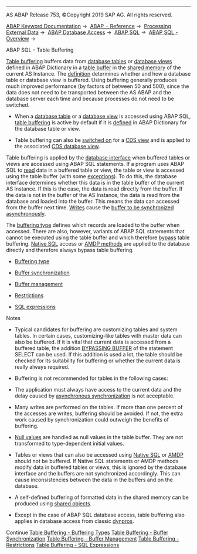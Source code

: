   

* * *

AS ABAP Release 753, ©Copyright 2019 SAP AG. All rights reserved.

[ABAP Keyword Documentation](javascript:call_link\('abenabap.htm'\)) →  [ABAP − Reference](javascript:call_link\('abenabap_reference.htm'\)) →  [Processing External Data](javascript:call_link\('abenabap_language_external_data.htm'\)) →  [ABAP Database Access](javascript:call_link\('abenabap_sql.htm'\)) →  [ABAP SQL](javascript:call_link\('abenopensql.htm'\)) →  [ABAP SQL - Overview](javascript:call_link\('abenopen_sql_oview.htm'\)) → 

ABAP SQL - Table Buffering

[Table buffering](javascript:call_link\('abensap_buffering_glosry.htm'\) "Glossary Entry") buffers data from [database tables](javascript:call_link\('abendatabase_table_glosry.htm'\) "Glossary Entry") or [database views](javascript:call_link\('abendatabase_view_glosry.htm'\) "Glossary Entry") defined in ABAP Dictionary in a [table buffer](javascript:call_link\('abentable_buffer_glosry.htm'\) "Glossary Entry") in the [shared memory](javascript:call_link\('abenshared_memory_glosry.htm'\) "Glossary Entry") of the current AS Instance. The [definition](javascript:call_link\('abenddic_database_tables_buffer.htm'\)) determines whether and how a database table or database view is buffered. Using buffering generally produces much improved performance (by factors of between 50 and 500), since the data does not need to be transported between the AS ABAP and the database server each time and because processes do not need to be switched.

-   When a [database table](javascript:call_link\('abendatabase_table_glosry.htm'\) "Glossary Entry") or a [database view](javascript:call_link\('abendatabase_view_glosry.htm'\) "Glossary Entry") is accessed using ABAP SQL, [table buffering](javascript:call_link\('abensap_buffering_glosry.htm'\) "Glossary Entry") is active by default if it is [defined](javascript:call_link\('abenddic_database_tables_buffer.htm'\)) in ABAP Dictionary for the database table or view.

-   Table buffering can also be [switched on](javascript:call_link\('abencds_sap_puffer.htm'\)) for a [CDS view](javascript:call_link\('abencds_view_glosry.htm'\) "Glossary Entry") and is applied to the associated [CDS database view](javascript:call_link\('abencds_database_view_glosry.htm'\) "Glossary Entry").

Table buffering is applied by the [database interface](javascript:call_link\('abendatabase_interface_glosry.htm'\) "Glossary Entry") when buffered tables or views are accessed using ABAP SQL statements. If a program uses ABAP SQL to [read](javascript:call_link\('abenopen_sql_reading.htm'\)) data in a buffered table or view, the table or view is accessed using the table buffer (with some [exceptions](javascript:call_link\('abenbuffer_restrictions.htm'\))). To do this, the database interface determines whether this data is in the table buffer of the current AS Instance. If this is the case, the data is read directly from the buffer. If the data is not in the buffer of the AS Instance, the data is read from the database and loaded into the buffer. This means the data can accessed from the buffer next time. [Writes](javascript:call_link\('abenopen_sql_writing.htm'\)) cause the [buffer to be synchronized asynchronously](javascript:call_link\('abenbuffer_synchro.htm'\)).

The [buffering type](javascript:call_link\('abenbuffer_kind.htm'\)) defines which records are loaded to the buffer when accessed. There are also, however, variants of ABAP SQL statements that cannot be executed using the table buffer and which therefore [bypass](javascript:call_link\('abenbuffer_restrictions.htm'\)) table buffering. [Native SQL](javascript:call_link\('abennative_sql_glosry.htm'\) "Glossary Entry") access or [AMDP methods](javascript:call_link\('abenamdp_method_glosry.htm'\) "Glossary Entry") are applied to the database directly and therefore always bypass table buffering.

-   [Buffering type](javascript:call_link\('abenbuffer_kind.htm'\))

-   [Buffer synchronization](javascript:call_link\('abenbuffer_synchro.htm'\))

-   [Buffer management](javascript:call_link\('abenbuffer_memory.htm'\))

-   [Restrictions](javascript:call_link\('abenbuffer_restrictions.htm'\))

-   [SQL expressions](javascript:call_link\('abenbuffer_expressions.htm'\))

Notes

-   Typical candidates for buffering are customizing tables and system tables. In certain cases, customizing-like tables with master data can also be buffered. If it is vital that current data is accessed from a buffered table, the addition [BYPASSING BUFFER](javascript:call_link\('abapselect_additions.htm'\)) of the statement SELECT can be used. If this addition is used a lot, the table should be checked for its suitability for buffering or whether the current data is really always required.

-   Buffering is not recommended for tables in the following cases:

-   The application must always have access to the current data and the delay caused by [asynchronous synchronization](javascript:call_link\('abenbuffer_synchro.htm'\)) is not acceptable.

-   Many writes are performed on the tables. If more than one percent of the accesses are writes, buffering should be avoided. If not, the extra work caused by synchronization could outweigh the benefits of buffering.

-   [Null values](javascript:call_link\('abennull_value_glosry.htm'\) "Glossary Entry") are handled as null values in the table buffer. They are not transformed to type-dependent initial values.

-   Tables or views that can also be accessed using [Native SQL](javascript:call_link\('abennative_sql_glosry.htm'\) "Glossary Entry") or [AMDP](javascript:call_link\('abenamdp_glosry.htm'\) "Glossary Entry") should not be buffered. If Native SQL statements or AMDP methods modify data in buffered tables or views, this is ignored by the database interface and the buffers are not synchronized accordingly. This can cause inconsistencies between the data in the buffers and on the database.

-   A self-defined buffering of formatted data in the shared memory can be produced using [shared objects](javascript:call_link\('abenshared_objects_glosry.htm'\) "Glossary Entry").

-   Except in the case of ABAP SQL database access, table buffering also applies in database access from classic [dynpros](javascript:call_link\('abendynpro_glosry.htm'\) "Glossary Entry").

Continue
[Table Buffering - Buffering Types](javascript:call_link\('abenbuffer_kind.htm'\))
[Table Buffering - Buffer Synchronization](javascript:call_link\('abenbuffer_synchro.htm'\))
[Table Buffering - Buffer Management](javascript:call_link\('abenbuffer_memory.htm'\))
[Table Buffering - Restrictions](javascript:call_link\('abenbuffer_restrictions.htm'\))
[Table Buffering - SQL Expressions](javascript:call_link\('abenbuffer_expressions.htm'\))
